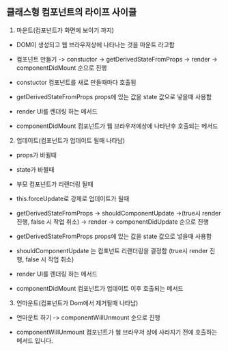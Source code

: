 ## 클래스형 컴포넌트의 라이프 사이클

1. 마운트(컴포넌트가 화면에 보이기 까지)

- DOM이 생성되고 웹 브라우저상에 나타나는 것을 마운트 라고함
- 컴포넌트 만들기 -> constuctor -> getDerivedStateFromProps -> render -> componentDidMount 순으로 진행

- constuctor 컴포넌트를 새로 만들때마다 호출됨
- getDerivedStateFromProps props에 있는 값을 state 값으로 넣을때 사용함
- render UI를 렌더링 하는 메서드
- componentDidMount 컴포넌트가 웹 브라우저에상에 나타난후 호출되는 메서드

2. 업데이트(컴포넌트가 업데이트 될때 나타남)

- props가 바뀔때
- state가 바뀔때
- 부모 컴포넌트가 리렌더링 될때
- this.forceUpdate로 강제로 업데이트가 될때

- getDerivedStateFromProps -> shouldComponentUpdate ->(true시 render 진행, false 시 작업 취소) -> render -> componentDidUpdate 순으로 진행

- getDerivedStateFromProps props에 있는 값을 state 값으로 넣을때 사용함
- shouldComponentUpdate 는 컴포넌트 리랜더링을 결정함 (true시 render 진행, false 시 작업 취소)
- render UI를 렌더링 하는 메서드
- componentDidMount 컴포넌트가 업데이트 이후 호출되는 메서드

3. 언마운트(컴포넌트가 Dom에서 제거될때 나타남)

- 언마운트 하기 -> componentWillUnmount 순으로 진행

- componentWillUnmount 컴포넌트가 웹 브라우저 상에 사라지기 전에 호출하는 메서드 입니다.
